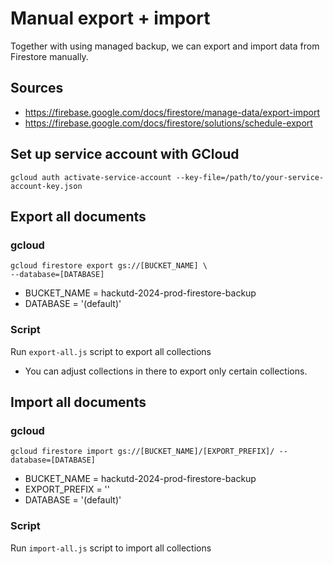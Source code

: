 # Manual export + import

Together with using managed backup, we can export and import data from Firestore manually.

## Sources

- https://firebase.google.com/docs/firestore/manage-data/export-import
- https://firebase.google.com/docs/firestore/solutions/schedule-export

## Set up service account with GCloud

```
gcloud auth activate-service-account --key-file=/path/to/your-service-account-key.json
```

## Export all documents

### gcloud

```
gcloud firestore export gs://[BUCKET_NAME] \
--database=[DATABASE]
```

- BUCKET_NAME = hackutd-2024-prod-firestore-backup
- DATABASE = '(default)'

### Script

Run `export-all.js` script to export all collections

- You can adjust collections in there to export only certain collections.

## Import all documents

### gcloud

```
gcloud firestore import gs://[BUCKET_NAME]/[EXPORT_PREFIX]/ --database=[DATABASE]
```

- BUCKET_NAME = hackutd-2024-prod-firestore-backup
- EXPORT_PREFIX = ''
- DATABASE = '(default)'

### Script

Run `import-all.js` script to import all collections
